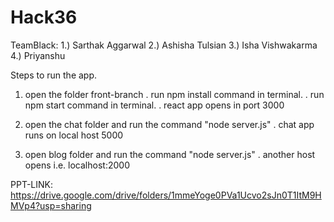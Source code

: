 # Hack36

TeamBlack:
  1.) Sarthak Aggarwal
  2.) Ashisha Tulsian
  3.) Isha Vishwakarma
  4.) Priyanshu

Steps to run the app.

1. open the folder front-branch
  . run npm install command in terminal.
  . run npm start command in terminal.
  . react app opens in port 3000
  
2. open the chat folder and run the command "node server.js"
  . chat app runs on local host 5000
  
3. open blog folder and run the command "node server.js"
  . another host opens i.e. localhost:2000
  
  PPT-LINK: https://drive.google.com/drive/folders/1mmeYoge0PVa1Ucvo2sJn0T1ItM9HMVp4?usp=sharing


